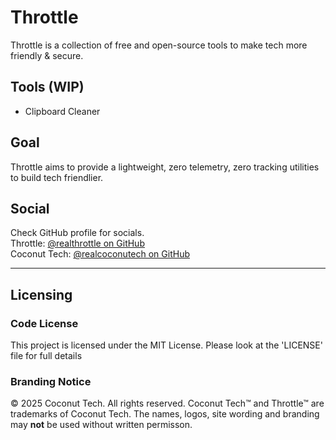 # Throttle
Throttle is a collection of free and open-source tools to make tech more friendly & secure.

## Tools (WIP)
- Clipboard Cleaner

## Goal
Throttle aims to provide a lightweight, zero telemetry, zero tracking utilities to build tech friendlier.

## Social
Check GitHub profile for socials.
<br>
Throttle: <a href="https://github.com/realthrottle">@realthrottle on GitHub</a>
<br>
Coconut Tech: <a href="https://github.com/realcoconutech">@realcoconutech on GitHub</a>

---
## Licensing

### Code License
This project is licensed under the MIT License.
Please look at the 'LICENSE' file for full details

### Branding Notice 
© 2025 Coconut Tech. All rights reserved.
Coconut Tech™  and Throttle™ are trademarks of Coconut Tech.
The names, logos, site wording and branding may **not** be used without written permisson.
